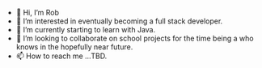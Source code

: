 - 👋 Hi, I’m Rob
- 👀 I’m interested in eventually becoming a full stack developer.
- 🌱 I’m currently starting to learn with Java.
- 💞️ I’m looking to collaborate on school projects for the time being a who knows in the hopefully near future.
- 📫 How to reach me ...TBD.

<!---
praetoryan/praetoryan is a ✨ special ✨ repository because its `README.md` (this file) appears on your GitHub profile.
You can click the Preview link to take a look at your changes.
--->
